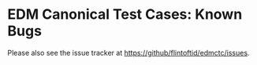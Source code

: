 # EDM Canonical Test Cases: Known Bugs

Please also see the issue tracker at <https://github/flintoftid/edmctc/issues>.

